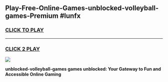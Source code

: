 
## Play-Free-Online-Games-unblocked-volleyball-games-Premium #lunfx
<h3>
<a href="https://premium.freeplayer.one?title=unblocked-volleyball-games&ref=8M">CLICK TO PLAY</a></h3>
<hr>

<h3>
<a href="https://premium.freeplayer.one?title=unblocked-volleyball-games&ref=8M">CLICK 2 PLAY</a>
  
</h3>

<a href="https://premium.freeplayer.one?title=unblocked-volleyball-games&ref=8M"><img src="https://clearcache.store/games.png"></a>


**unblocked-volleyball-games games unblocked: Your Gateway to Fun and Accessible Online Gaming**
